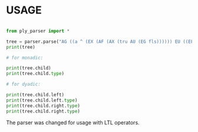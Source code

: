 # USAGE

```python

from ply_parser import *

tree = parser.parse("AG ((a ^ (EX (AF (AX (tru AU (EG fls)))))) EU ((EF d) . (b + (! c))))")
print(tree)

# for monadic:

print(tree.child)
print(tree.child.type)

# for dyadic:

print(tree.child.left)
print(tree.child.left.type)
print(tree.child.right.type)
print(tree.child.right.type)

```

The parser was changed for usage with LTL operators.
